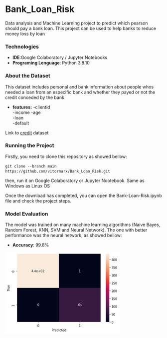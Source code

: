 # Bank_Loan_Risk
Data analysis and Machine Learning project to predict which pearson should pay a bank loan. This project can be used to help banks to reduce money loss by loan 

### Technologies

- **IDE**:Google Colaboratory / Jupyter Notebooks
- **Programing Lenguage**: Python 3.8.10

### About the Dataset
This dataset includes personal and bank information about people whos needed a loan from an especific bank and whether they payed or not the credit conceded by the bank

- **features:**
    -clientid	
    -income	
    -age	
    -loan	
    -default

Link to <a href=''>credit</a> dataset

### Running the Project
Firstly, you need to clone this repository as showed bellow:
```console
git clone --branch main https://github.com/vitormarx/Bank_Loan_Risk.git
```
then,  run it on Google Colaboratory or Jupyter Nootebook. Same as Windows as Linux OS

Once the download has completed, you can open the Bank-Loan-Risk.ipynb file and check the project steps.

### Model Evaluation
The model was trained on many machine learning algorithms (Naive Bayes, Random Forest, KNN, SVM and Neural Network). The one with better performance was the neural network, as showed bellow:

- **Accuracy**: 99.8%

![screenshot](/images/confusion_RNN_matrix.jpeg)
